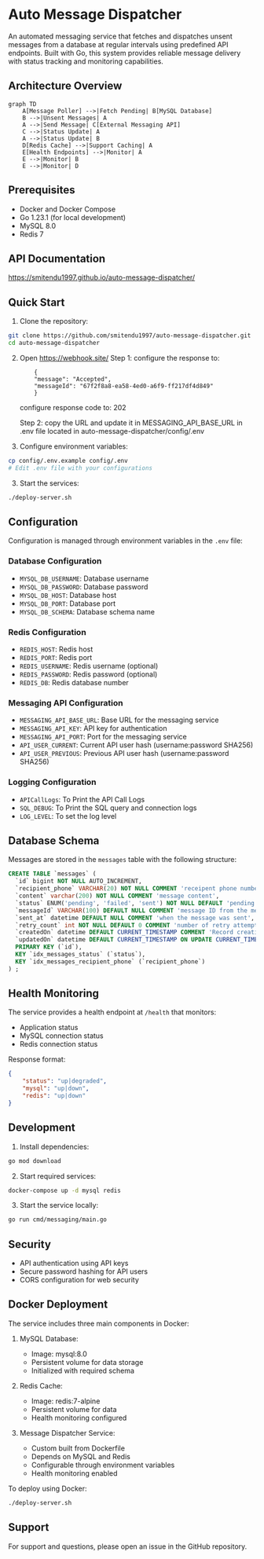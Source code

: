 # Auto Message Dispatcher

An automated messaging service that fetches and dispatches unsent messages from a database at regular intervals using predefined API endpoints. Built with Go, this system provides reliable message delivery with status tracking and monitoring capabilities.

## Architecture Overview

```mermaid
graph TD
    A[Message Poller] -->|Fetch Pending| B[MySQL Database]
    B -->|Unsent Messages| A
    A -->|Send Message| C[External Messaging API]
    C -->|Status Update| A
    A -->|Status Update| B
    D[Redis Cache] -->|Support Caching| A
    E[Health Endpoints] -->|Monitor| A
    E -->|Monitor| B
    E -->|Monitor| D
```

## Prerequisites

- Docker and Docker Compose
- Go 1.23.1 (for local development)
- MySQL 8.0
- Redis 7

## API Documentation
https://smitendu1997.github.io/auto-message-dispatcher/

## Quick Start

1. Clone the repository:
```bash
git clone https://github.com/smitendu1997/auto-message-dispatcher.git
cd auto-message-dispatcher
```
2. Open https://webhook.site/
   Step 1:
    configure the response to:
    ```
        {
        "message": "Accepted",
        "messageId": "67f2f8a8-ea58-4ed0-a6f9-ff217df4d849"
        }
    ```
    configure response code to: 202

   Step 2:
    copy the URL and update it in MESSAGING_API_BASE_URL in .env file located in auto-message-dispatcher/config/.env

2. Configure environment variables:
```bash
cp config/.env.example config/.env
# Edit .env file with your configurations
```

3. Start the services:
```bash
./deploy-server.sh
```


## Configuration

Configuration is managed through environment variables in the `.env` file:

### Database Configuration
- `MYSQL_DB_USERNAME`: Database username
- `MYSQL_DB_PASSWORD`: Database password
- `MYSQL_DB_HOST`: Database host
- `MYSQL_DB_PORT`: Database port
- `MYSQL_DB_SCHEMA`: Database schema name

### Redis Configuration
- `REDIS_HOST`: Redis host
- `REDIS_PORT`: Redis port
- `REDIS_USERNAME`: Redis username (optional)
- `REDIS_PASSWORD`: Redis password (optional)
- `REDIS_DB`: Redis database number

### Messaging API Configuration
- `MESSAGING_API_BASE_URL`: Base URL for the messaging service
- `MESSAGING_API_KEY`: API key for authentication
- `MESSAGING_API_PORT`: Port for the messaging service
- `API_USER_CURRENT`: Current API user hash (username:password SHA256)
- `API_USER_PREVIOUS`: Previous API user hash (username:password SHA256)

### Logging Configuration
- `APICallLogs`: To Print the API Call Logs
- `SQL_DEBUG`: To Print the SQL query and connection logs
- `LOG_LEVEL`: To set the log level

## Database Schema

Messages are stored in the `messages` table with the following structure:

```sql
CREATE TABLE `messages` (
  `id` bigint NOT NULL AUTO_INCREMENT,
  `recipient_phone` VARCHAR(20) NOT NULL COMMENT 'receipent phone number',
  `content` varchar(200) NOT NULL COMMENT 'message content',
  `status` ENUM('pending', 'failed', 'sent') NOT NULL DEFAULT 'pending',
  `messageId` VARCHAR(100) DEFAULT NULL COMMENT 'message ID from the messaging service',
  `sent_at` datetime DEFAULT NULL COMMENT 'when the message was sent',
  `retry_count` int NOT NULL DEFAULT 0 COMMENT 'number of retry attempts',
  `createdOn` datetime DEFAULT CURRENT_TIMESTAMP COMMENT 'Record creation timestamp',
  `updatedOn` datetime DEFAULT CURRENT_TIMESTAMP ON UPDATE CURRENT_TIMESTAMP COMMENT 'Record last updated timestamp',
  PRIMARY KEY (`id`),
  KEY `idx_messages_status` (`status`),
  KEY `idx_messages_recipient_phone` (`recipient_phone`)
) ;
```

## Health Monitoring

The service provides a health endpoint at `/health` that monitors:
- Application status
- MySQL connection status
- Redis connection status

Response format:
```json
{
    "status": "up|degraded",
    "mysql": "up|down",
    "redis": "up|down"
}
```

## Development

1. Install dependencies:
```bash
go mod download
```

2. Start required services:
```bash
docker-compose up -d mysql redis
```

3. Start the service locally:
```bash
go run cmd/messaging/main.go
```

## Security

- API authentication using API keys
- Secure password hashing for API users
- CORS configuration for web security

## Docker Deployment

The service includes three main components in Docker:

1. MySQL Database:
   - Image: mysql:8.0
   - Persistent volume for data storage
   - Initialized with required schema

2. Redis Cache:
   - Image: redis:7-alpine
   - Persistent volume for data
   - Health monitoring configured

3. Message Dispatcher Service:
   - Custom built from Dockerfile
   - Depends on MySQL and Redis
   - Configurable through environment variables
   - Health monitoring enabled

To deploy using Docker:
```bash
./deploy-server.sh
```

## Support

For support and questions, please open an issue in the GitHub repository.
